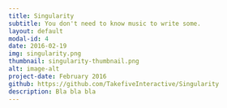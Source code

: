 ```yaml
---
title: Singularity
subtitle: You don't need to know music to write some.
layout: default
modal-id: 4
date: 2016-02-19
img: singularity.png
thumbnail: singularity-thumbnail.png
alt: image-alt
project-date: February 2016
github: https://github.com/TakefiveInteractive/Singularity
description: Bla bla bla
---
```


